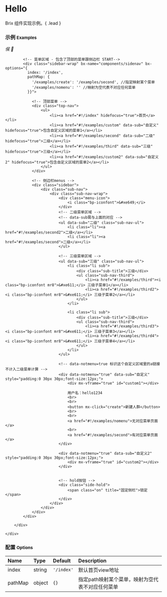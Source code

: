 # Hello

Brix 组件实现示例。{ .lead }

### 示例 <small>Examples</small>



<div class="bs-example">
    <div class="content">
        <div class="header">
            <h1 style="display:none;">DMP</h1>
            <div class="bp-logo">
                <i class="bp-iconfont bp-logo1">&#13416;</i>
                <i class="bp-iconfont bp-logo2">&#xe62d;</i>
            </div>

            <!-- 菜单区域 - 包含了顶部的菜单跟侧边栏 START-->
            <div class="sidebar-wrap" bx-name="components/sidenav" bx-options="{
              index: '/index',
              pathMap: {
                '/examples/create': '/examples/second', //指定映射某个菜单
                '/examples/nomenu': '' //映射为空代表不对应任何菜单
              }}">

                <!-- 顶部菜单 -->
                <div class="top-nav">
                    <ul>
                        <li><a href="#!/index" hidefocus="true">首页</a></li>
                        <li><a href="#!/examples/custom" data-sub="自定义" hidefocus="true">包含自定义区域的菜单1</a></li>
                        <li><a href="#!/examples/second" data-sub="二级" hidefocus="true">二级</a></li>
                        <li><a href="#!/examples/third" data-sub="三级" hidefocus="true">三级</a></li>
                        <li><a href="#!/examples/custom2" data-sub="自定义2" hidefocus="true">包含自定义区域的菜单2</a></li>
                    </ul>
                </div>

                <!-- 侧边栏menus -->
                <div class="sidebar">
                    <div class="sub-nav">
                        <div class="sub-nav-wrap">
                            <div class="menu-icon">
                                <i class="bp-iconfont">&#xe649;</i>
                            </div>
                            <!-- 二级菜单区域 -->
                            <!-- data-sub需与上面的对应 -->
                            <ul data-sub="二级" class="sub-nav-ul">
                                <li class="li"><a href="#!/examples/second2">二级</a></li>
                                <li class="li"><a href="#!/examples/second">二级</a></li>
                            </ul>

                            <!-- 三级菜单区域 -->
                            <ul data-sub="三级" class="sub-nav-ul">
                                <li class="li sub">
                                    <div class="sub-title">三级</div>
                                    <ul class="sub-nav-third">
                                        <li><a href="#!/examples/third"><i class="bp-iconfont mr8">&#xe611;</i> 三级子菜单1</a></li>
                                        <li><a href="#!/examples/third2"><i class="bp-iconfont mr8">&#xe611;</i> 三级子菜单2</a></li>
                                    </ul>
                                </li>

                                <li class="li sub">
                                    <div class="sub-title">三级</div>
                                    <ul class="sub-nav-third">
                                        <li><a href="#!/examples/third3"><i class="bp-iconfont mr8">&#xe611;</i> 三级子菜单3</a></li>
                                        <li><a href="#!/examples/third4"><i class="bp-iconfont mr8">&#xe611;</i> 三级子菜单4</a></li>
                                    </ul>
                                </li>
                            </ul>

                            <!-- data-notmenu=true 标识这个自定义区域里的a链接不计入二级菜单计算 -->
                            <div data-notmenu="true" data-sub="自定义" style="padding:0 30px 30px;font-size:12px;">
                                <div mx-vframe="true" id="custom1"></div>

                                用户名：hello1234
                                <br>
                                <br>
                                <button mx-click="create">新建人群</button>
                                <br>
                                <br>
                                <a href="#!/examples/nomenu">无对应菜单页面</a>
                                <br>
                                <a href="#!/examples/second">有对应菜单页面</a>
                            </div>

                            <div data-notmenu="true" data-sub="自定义2" style="padding:0 30px 30px;font-size:12px;">
                                <div mx-vframe="true" id="custom2"></div>
                            </div>


                            <!-- hold按钮 -->
                            <div class="side-hold">
                                <span class="on" title="固定侧栏">锁定</span>
                            </div>
                        </div>
                    </div>
                </div>
            </div>

        </div>

    </div>
</div>

### 配置 <small>Options</small>


Name | Type | Default | Description
:--- | :--- | :------ | :----------
index | string | `'/index'` | 默认首页view地址
pathMap | object | `{}` | 指定path映射某个菜单，映射为空代表不对应任何菜单

